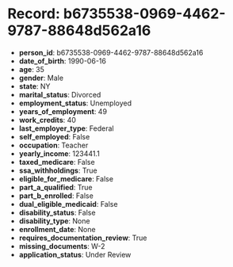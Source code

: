 # Record: b6735538-0969-4462-9787-88648d562a16

- **person_id**: b6735538-0969-4462-9787-88648d562a16
- **date_of_birth**: 1990-06-16
- **age**: 35
- **gender**: Male
- **state**: NY
- **marital_status**: Divorced
- **employment_status**: Unemployed
- **years_of_employment**: 49
- **work_credits**: 40
- **last_employer_type**: Federal
- **self_employed**: False
- **occupation**: Teacher
- **yearly_income**: 123441.1
- **taxed_medicare**: False
- **ssa_withholdings**: True
- **eligible_for_medicare**: False
- **part_a_qualified**: True
- **part_b_enrolled**: False
- **dual_eligible_medicaid**: False
- **disability_status**: False
- **disability_type**: None
- **enrollment_date**: None
- **requires_documentation_review**: True
- **missing_documents**: W-2
- **application_status**: Under Review